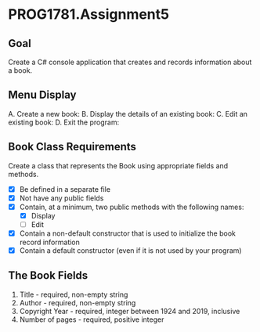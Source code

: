 # PROG1781.Assignment5
## Goal
Create a C# console application that creates and records information about a book.

## Menu Display
A. Create a new book:
B. Display the details of an existing book:
C. Edit an existing book:
D. Exit the program:

## Book Class Requirements
Create a class that represents the Book using appropriate fields and methods.

* [x] Be defined in a separate file
* [x] Not have any public fields
* [x] Contain, at a minimum, two public methods with the following names:
    * [x] Display
    * [ ] Edit
* [x] Contain a non-default constructor that is used to initialize the book record information
* [x] Contain a default constructor (even if it is not used by your program)

## The Book Fields
1.	Title - required, non-empty string
1.	Author - required, non-empty string
1.	Copyright Year - required, integer between 1924 and 2019, inclusive
1.	Number of pages - required, positive integer

